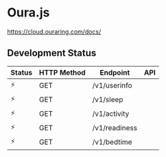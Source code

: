 # Oura.js

https://cloud.ouraring.com/docs/

## Development Status

Status | HTTP Method | Endpoint | API
--- | --- | --- | ---
⚡ | GET | /v1/userinfo |
⚡ | GET | /v1/sleep |
⚡ | GET | /v1/activity |
⚡ | GET | /v1/readiness |
⚡ | GET | /v1/bedtime |
